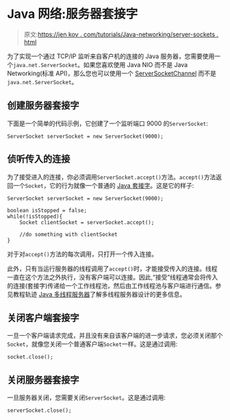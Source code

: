 # Java 网络:服务器套接字

> 原文:[https://jen kov . com/tutorials/Java-networking/server-sockets . html](https://jenkov.com/tutorials/java-networking/server-sockets.html)

为了实现一个通过 TCP/IP 监听来自客户机的连接的 Java 服务器，您需要使用一个`java.net.ServerSocket`。如果您喜欢使用 Java NIO 而不是 Java Networking(标准 API)，那么您也可以使用一个 [ServerSocketChannel](/java-nio/server-socket-channel.html) 而不是`java.net.ServerSocket`。

## 创建服务器套接字

下面是一个简单的代码示例，它创建了一个监听端口 9000 的`ServerSocket`:

```
ServerSocket serverSocket = new ServerSocket(9000);

```

## 侦听传入的连接

为了接受进入的连接，你必须调用`ServerSocket.accept()`方法。`accept()`方法返回一个`Socket`，它的行为就像一个普通的 [Java 套接字](sockets.html)。这是它的样子:

```
ServerSocket serverSocket = new ServerSocket(9000);

boolean isStopped = false;
while(!isStopped){
    Socket clientSocket = serverSocket.accept();

    //do something with clientSocket
}

```

对于对`accept()`方法的每次调用，只打开一个传入连接。

此外，只有当运行服务器的线程调用了`accept()`时，才能接受传入的连接。线程一直在这个方法之外执行，没有客户端可以连接。因此,“接受”线程通常会将传入的连接(套接字)传递给一个工作线程池，然后由工作线程池与客户端进行通信。参见教程轨迹 [Java 多线程服务器](/java-multithreaded-servers/index.html)了解多线程服务器设计的更多信息。

## 关闭客户端套接字

一旦一个客户端请求完成，并且没有来自该客户端的进一步请求，您必须关闭那个`Socket`，就像您关闭一个普通客户端`Socket`一样。这是通过调用:

```
socket.close();

```

## 关闭服务器套接字

一旦服务器关闭，您需要关闭`ServerSocket`。这是通过调用:

```
serverSocket.close();

```